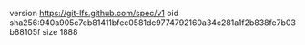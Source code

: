 version https://git-lfs.github.com/spec/v1
oid sha256:940a905c7eb81411bfec0581dc9774792160a34c281a1f2b838fe7b03b88105f
size 1888
